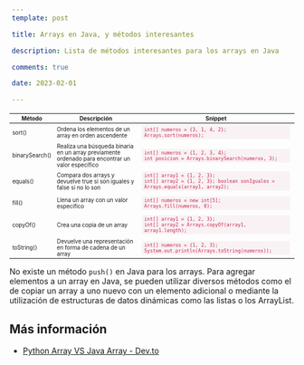 ```yaml
---
template: post

title: Arrays en Java, y métodos interesantes

description: Lista de métodos interesantes para los arrays en Java

comments: true

date: 2023-02-01

---
```


<style type="text/css">
	.container {
		width: 100%;
	}
	table {
		font-size: 70% !important;
	}
	article td {
		text-align: left !important;
		padding: 0.3em;
	}
	pre {
		padding: 2px 4px;
		margin: 0.3em;
		color: #c7254e;
		background-color: #f9f2f4;
		border: none;
	}
	video {
		max-width: 450px;
	}
</style>

<table>
<thead>
  <tr>
    <th>Método</th>
    <th>Descripción</th>
    <th>Snippet</th>
  </tr>
</thead>
<tbody>
  <tr>
    <td>sort()</td>
    <td>Ordena los elementos de un array en orden ascendente</td>
    <td><pre><code>int[] numeros = {3, 1, 4, 2}; <br>Arrays.sort(numeros);</code></pre></td>
  </tr>
  <tr>
    <td>binarySearch()</td>
    <td>Realiza una búsqueda binaria en un array previamente ordenado para encontrar un valor específico</td>
    <td><pre><code>int[] numeros = {1, 2, 3, 4}; <br>int posicion = Arrays.binarySearch(numeros, 3);</code></pre></td>
  </tr>
  <tr>
    <td>equals()</td>
    <td>Compara dos arrays y devuelve true si son iguales y false si no lo son</td>
    <td><pre><code>int[] array1 = {1, 2, 3}; <br>int[] array2 = {1, 2, 3}; boolean sonIguales = Arrays.equals(array1, array2);</code></pre></td>
  </tr>
  <tr>
    <td>fill()</td>
    <td>Llena un array con un valor específico</td>
    <td><pre><code>int[] numeros = new int[5]; <br>Arrays.fill(numeros, 0);</code></pre></td>
  </tr>
  <tr>
    <td>copyOf()</td>
    <td>Crea una copia de un array</td>
    <td><pre><code>int[] array1 = {1, 2, 3}; <br>int[] array2 = Arrays.copyOf(array1, array1.length);</code></pre></td>
  </tr>
  <tr>
    <td>toString()</td>
    <td>Devuelve una representación en forma de cadena de un array</td>
    <td><pre><code>int[] numeros = {1, 2, 3}; <br>System.out.println(Arrays.toString(numeros));</code></pre></td>
  </tr>
</tbody>
</table>


No existe un método `push()` en Java para los arrays. Para agregar elementos a un array en Java, se pueden utilizar diversos métodos como el de copiar un array a uno nuevo con un elemento adicional o mediante la utilización de estructuras de datos dinámicas como las listas o los ArrayList.


## Más información

- [Python Array VS Java Array - Dev.to](https://dev.to/tlylt/python-array-vs-java-array-31ee)